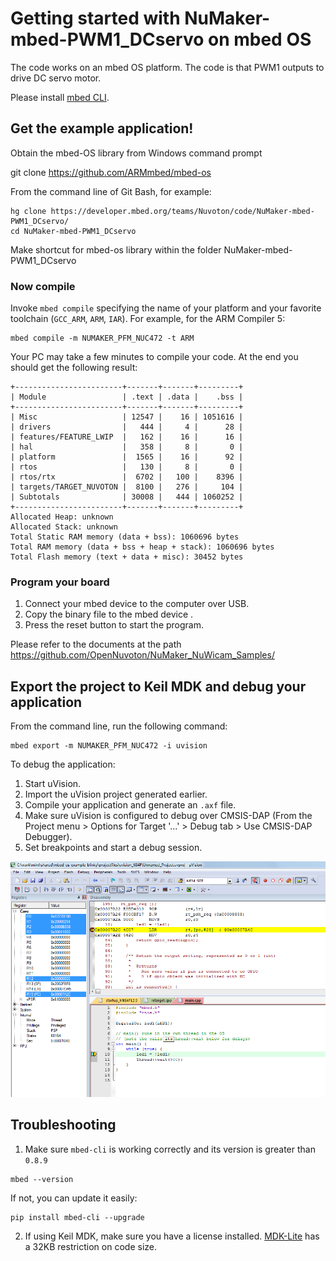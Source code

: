 
# Getting started with NuMaker-mbed-PWM1_DCservo on mbed OS
 
The code works on an mbed OS platform. The code is that PWM1 outputs to drive DC servo motor.
 
Please install [mbed CLI](https://github.com/ARMmbed/mbed-cli#installing-mbed-cli).
 
## Get the example application!

Obtain the mbed-OS library from Windows command prompt

git clone https://github.com/ARMmbed/mbed-os


From the command line of Git Bash, for example:
 
```
hg clone https://developer.mbed.org/teams/Nuvoton/code/NuMaker-mbed-PWM1_DCservo/
cd NuMaker-mbed-PWM1_DCservo

```

Make shortcut for mbed-os library within the folder NuMaker-mbed-PWM1_DCservo
 
### Now compile
 
Invoke `mbed compile` specifying the name of your platform and your favorite toolchain (`GCC_ARM`, `ARM`, `IAR`). For example, for the ARM Compiler 5:
 
```
mbed compile -m NUMAKER_PFM_NUC472 -t ARM
```
 
Your PC may take a few minutes to compile your code. At the end you should get the following result:
 
```
+------------------------+-------+-------+---------+
| Module                 | .text | .data |    .bss |
+------------------------+-------+-------+---------+
| Misc                   | 12547 |    16 | 1051616 |
| drivers                |   444 |     4 |      28 |
| features/FEATURE_LWIP  |   162 |    16 |      16 |
| hal                    |   358 |     8 |       0 |
| platform               |  1565 |    16 |      92 |
| rtos                   |   130 |     8 |       0 |
| rtos/rtx               |  6702 |   100 |    8396 |
| targets/TARGET_NUVOTON |  8100 |   276 |     104 |
| Subtotals              | 30008 |   444 | 1060252 |
+------------------------+-------+-------+---------+
Allocated Heap: unknown
Allocated Stack: unknown
Total Static RAM memory (data + bss): 1060696 bytes
Total RAM memory (data + bss + heap + stack): 1060696 bytes
Total Flash memory (text + data + misc): 30452 bytes
```
 
### Program your board
 
1. Connect your mbed device to the computer over USB.
1. Copy the binary file to the mbed device .
1. Press the reset button to start the program.
 
Please refer to the documents at the path https://github.com/OpenNuvoton/NuMaker_NuWicam_Samples/
 
## Export the project to Keil MDK and debug your application
 
From the command line, run the following command:
 
```
mbed export -m NUMAKER_PFM_NUC472 -i uvision
```
 
To debug the application:
 
1. Start uVision.
1. Import the uVision project generated earlier.
1. Compile your application and generate an `.axf` file.
1. Make sure uVision is configured to debug over CMSIS-DAP (From the Project menu > Options for Target '...' > Debug tab > Use CMSIS-DAP Debugger).
1. Set breakpoints and start a debug session.
 
![Image of uVision](img/uvision.png)
 
## Troubleshooting
 
1. Make sure `mbed-cli` is working correctly and its version is greater than `0.8.9`
 
 ```
 mbed --version
 ```
 
 If not, you can update it easily:
 
 ```
 pip install mbed-cli --upgrade
 ```
 
2. If using Keil MDK, make sure you have a license installed. [MDK-Lite](http://www.keil.com/arm/mdk.asp) has a 32KB restriction on code size.
 
 